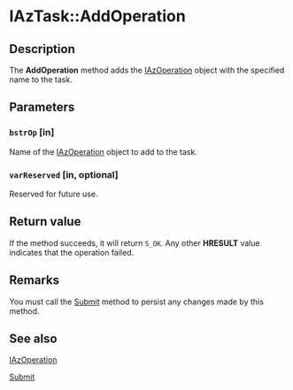 # IAzTask::AddOperation

## Description

The **AddOperation** method adds the [IAzOperation](https://learn.microsoft.com/windows/win32/api/azroles/nn-azroles-iazoperation) object with the specified name to the task.

## Parameters

### `bstrOp` [in]

Name of the [IAzOperation](https://learn.microsoft.com/windows/win32/api/azroles/nn-azroles-iazoperation) object to add to the task.

### `varReserved` [in, optional]

Reserved for future use.

## Return value

If the method succeeds, it will return `S_OK`. Any other **HRESULT** value indicates that the operation failed.

## Remarks

You must call the [Submit](https://learn.microsoft.com/windows/win32/api/azroles/nf-azroles-iaztask-submit) method to persist any changes made by this method.

## See also

[IAzOperation](https://learn.microsoft.com/windows/win32/api/azroles/nn-azroles-iazoperation)

[Submit](https://learn.microsoft.com/windows/win32/api/azroles/nf-azroles-iaztask-submit)